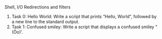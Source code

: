 Shell, I/O Redirections and filters
1. Task 0: Hello World: Write a script that prints “Hello, World”, followed by a new line to the standard output.
2. Task 1: Confused smiley: Write a script that displays a confused smiley "(Ôo)'. 
